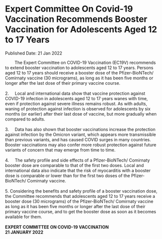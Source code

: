 <html>
    <meta http-equiv="Content-Type" content="text/html; charset=utf-8"/>
    <meta charset="utf-8"/>
    <title>Expert Committee On Covid-19 Vaccination Recommends Booster Vaccination for Adolescents Aged 12 to 17 Years</title>
    <body><h1>Expert Committee On Covid-19 Vaccination Recommends Booster Vaccination for Adolescents Aged 12 to 17 Years</h1>
    <p>Published Date: 21 Jan 2022</p> &nbsp;&nbsp;&nbsp;&nbsp;&nbsp;&nbsp;&nbsp; The Expert Committee on COVID-19 Vaccination (EC19V) recommends to extend booster vaccination to adolescents aged 12 to 17 years. Persons aged 12 to 17 years should receive a booster dose of the Pfizer-BioNTech/ Comirnaty vaccine (30 micrograms), as long as it has been five months or longer after the last dose of their primary vaccine course. 
<br>
<br>2.	&nbsp;&nbsp;&nbsp; Local and international data show that vaccine protection against COVID-19 infection in adolescents aged 12 to 17 years wanes with time, even if protection against severe illness remains robust. As with adults, waning of protection against infection is observed for adolescents by six months (or earlier) after their last dose of vaccine, but more gradually when compared to adults.
<br>
<br>3.	&nbsp;&nbsp;&nbsp; Data has also shown that booster vaccinations increase the protection against infection by the Omicron variant, which appears more transmissible than previous variants, and has caused COVID surges in many countries. Booster vaccinations may also confer more robust protection against future variants of concern that may emerge from time to time. 
<br>
<br>4.	&nbsp;&nbsp;&nbsp; The safety profile and side effects of a Pfizer-BioNTech/ Comirnaty booster dose are comparable to that of the first two doses. Local and international data also indicate that the risk of myocarditis with a booster dose is comparable or lower than for the first two doses of the Pfizer-BioNTech/ Comirnaty vaccine. 
<br>
<br>5.	Considering the benefits and safety profile of a booster vaccination dose, the Committee recommends that adolescents aged 12 to 17 years receive a booster dose (30 micrograms) of the Pfizer-BioNTech/ Comirnaty vaccine as long as it has been five months or longer after the last dose of their primary vaccine course, and to get the booster dose as soon as it becomes available for them.
<br>
<br><strong>EXPERT COMMITTEE ON COVID-19 VACCINATION
<br>21 JANUARY 2022
</strong><br></body>
</html>
